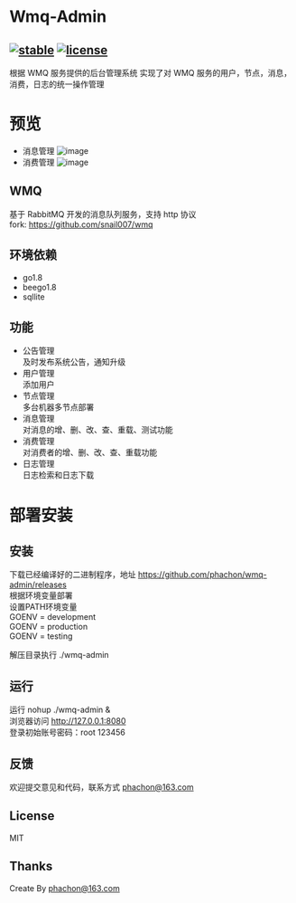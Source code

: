 # Wmq-Admin
[![stable](https://img.shields.io/badge/stable-stable-green.svg)](https://github.com/phachon/wmq-admin/) 
[![license](https://img.shields.io/github/license/phachon/wmq-admin.svg?style=plastic)]()
----
根据 WMQ 服务提供的后台管理系统
实现了对 WMQ 服务的用户，节点，消息，消费，日志的统一操作管理

# 预览
- 消息管理
![image](https://github.com/phachon/wmq-admin/blob/master/static/images/wiki/message.png)
- 消费管理
![image](https://github.com/phachon/wmq-admin/blob/master/static/images/wiki/consumer.png)

## WMQ
基于 RabbitMQ 开发的消息队列服务，支持 http 协议  
fork: https://github.com/snail007/wmq

## 环境依赖
- go1.8
- beego1.8
- sqllite

## 功能
- 公告管理  
及时发布系统公告，通知升级
- 用户管理  
添加用户
- 节点管理  
多台机器多节点部署
- 消息管理  
对消息的增、删、改、查、重载、测试功能
- 消费管理  
对消费者的增、删、改、查、重载功能
- 日志管理  
日志检索和日志下载

# 部署安装
## 安装
下载已经编译好的二进制程序，地址 https://github.com/phachon/wmq-admin/releases  
根据环境变量部署  
设置PATH环境变量  
GOENV = development  
GOENV = production  
GOENV = testing  

解压目录执行 ./wmq-admin  

## 运行
运行 nohup ./wmq-admin &  
浏览器访问 http://127.0.0.1:8080  
登录初始账号密码：root 123456  


## 反馈

欢迎提交意见和代码，联系方式 phachon@163.com

## License

MIT

Thanks
---------
Create By phachon@163.com
